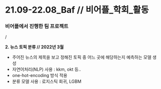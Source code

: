# 21.09-22.08_Baf // 비어플_학회_활동
### 비어플에서 진행한 팀 프로젝트
/

**2. 뉴스 토픽 분류 // 2022년 3월**
 - 주어진 뉴스의 제목을 보고 정해진 토픽 중 어느 곳에 해당하는지 예측하는 모델 생성
 - 자연어처리(NLP) 사용 : kkm, okt 등..
 - one-hot-encoding 방식 적용
 - 분류 모델 사용 : 로지스틱 회귀, LGBM